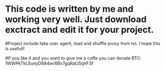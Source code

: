 # This code is written by me and working very well. Just download exctract and edit it for your project. 
#Project include fake user agent, load and shuffle proxy from txt. I hope this is usefull!

#If you like it and you want to give me a coffe you can donate  BTC: 1WWPkTkL5unyD684wr6Bx7gqRaUSqhF3f

